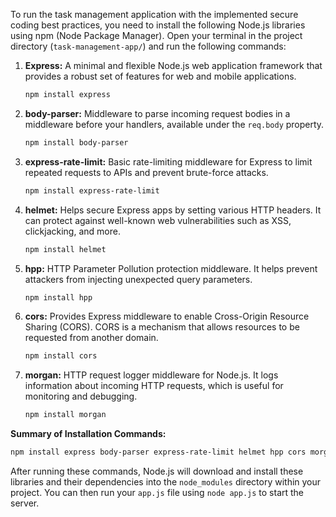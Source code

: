 To run the task management application with the implemented secure coding best practices, you need to install the following Node.js libraries using npm (Node Package Manager). Open your terminal in the project directory (`task-management-app/`) and run the following commands:

1.  **Express:** A minimal and flexible Node.js web application framework that provides a robust set of features for web and mobile applications.

    ```bash
    npm install express
    ```

2.  **body-parser:** Middleware to parse incoming request bodies in a middleware before your handlers, available under the `req.body` property.

    ```bash
    npm install body-parser
    ```

3.  **express-rate-limit:** Basic rate-limiting middleware for Express to limit repeated requests to APIs and prevent brute-force attacks.

    ```bash
    npm install express-rate-limit
    ```

4.  **helmet:** Helps secure Express apps by setting various HTTP headers. It can protect against well-known web vulnerabilities such as XSS, clickjacking, and more.

    ```bash
    npm install helmet
    ```

5.  **hpp:** HTTP Parameter Pollution protection middleware. It helps prevent attackers from injecting unexpected query parameters.

    ```bash
    npm install hpp
    ```

6.  **cors:** Provides Express middleware to enable Cross-Origin Resource Sharing (CORS). CORS is a mechanism that allows resources to be requested from another domain.

    ```bash
    npm install cors
    ```

7.  **morgan:** HTTP request logger middleware for Node.js. It logs information about incoming HTTP requests, which is useful for monitoring and debugging.

    ```bash
    npm install morgan
    ```

**Summary of Installation Commands:**

```bash
npm install express body-parser express-rate-limit helmet hpp cors morgan
```

After running these commands, Node.js will download and install these libraries and their dependencies into the `node_modules` directory within your project. You can then run your `app.js` file using `node app.js` to start the server.